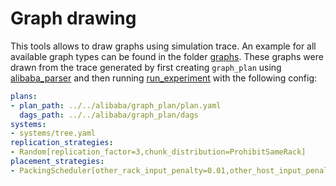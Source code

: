 # Graph drawing

This tools allows to draw graphs using simulation trace. An example for all available graph types can be found in the folder [graphs](./graphs). These graphs were drawn from the trace generated by first creating `graph_plan` using [alibaba_parser](../alibaba_parser/) and then running [run_experiment](../run_experiment/) with the following config:
```yaml
plans:
- plan_path: ../../alibaba/graph_plan/plan.yaml
  dags_path: ../../alibaba/graph_plan/dags
systems:
- systems/tree.yaml
replication_strategies:
- Random[replication_factor=3,chunk_distribution=ProhibitSameRack]
placement_strategies:
- PackingScheduler[other_rack_input_penalty=0.01,other_host_input_penalty=0.01]
```
